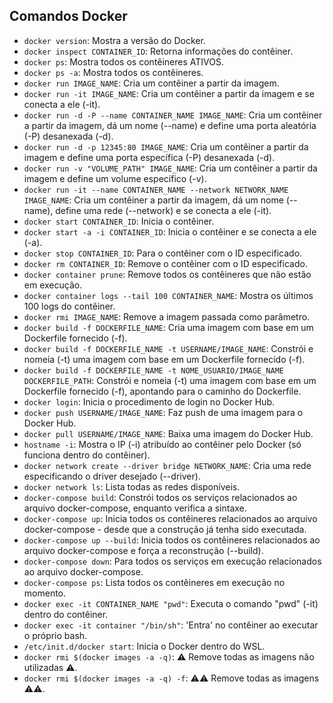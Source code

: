 ## Comandos Docker

- `docker version`: Mostra a versão do Docker.
- `docker inspect CONTAINER_ID`: Retorna informações do contêiner.
- `docker ps`: Mostra todos os contêineres ATIVOS.
- `docker ps -a`: Mostra todos os contêineres.
- `docker run IMAGE_NAME`: Cria um contêiner a partir da imagem.
- `docker run -it IMAGE_NAME`: Cria um contêiner a partir da imagem e se conecta a ele (-it).
- `docker run -d -P --name CONTAINER_NAME IMAGE_NAME`: Cria um contêiner a partir da imagem, dá um nome (--name) e define uma porta aleatória (-P) desanexada (-d).
- `docker run -d -p 12345:80 IMAGE_NAME`: Cria um contêiner a partir da imagem e define uma porta específica (-P) desanexada (-d).
- `docker run -v "VOLUME_PATH" IMAGE_NAME`: Cria um contêiner a partir da imagem e define um volume específico (-v).
- `docker run -it --name CONTAINER_NAME --network NETWORK_NAME IMAGE_NAME`: Cria um contêiner a partir da imagem, dá um nome (--name), define uma rede (--network) e se conecta a ele (-it).
- `docker start CONTAINER_ID`: Inicia o contêiner.
- `docker start -a -i CONTAINER_ID`: Inicia o contêiner e se conecta a ele (-a).
- `docker stop CONTAINER_ID`: Para o contêiner com o ID especificado.
- `docker rm CONTAINER_ID`: Remove o contêiner com o ID especificado.
- `docker container prune`: Remove todos os contêineres que não estão em execução.
- `docker container logs --tail 100 CONTAINER_NAME`: Mostra os últimos 100 logs do contêiner.
- `docker rmi IMAGE_NAME`: Remove a imagem passada como parâmetro.
- `docker build -f DOCKERFILE_NAME`: Cria uma imagem com base em um Dockerfile fornecido (-f).
- `docker build -f DOCKERFILE_NAME -t USERNAME/IMAGE_NAME`: Constrói e nomeia (-t) uma imagem com base em um Dockerfile fornecido (-f).
- `docker build -f DOCKERFILE_NAME -t NOME_USUARIO/IMAGE_NAME DOCKERFILE_PATH`: Constrói e nomeia (-t) uma imagem com base em um Dockerfile fornecido (-f), apontando para o caminho do Dockerfile.
- `docker login`: Inicia o procedimento de login no Docker Hub.
- `docker push USERNAME/IMAGE_NAME`: Faz push de uma imagem para o Docker Hub.
- `docker pull USERNAME/IMAGE_NAME`: Baixa uma imagem do Docker Hub.
- `hostname -i`: Mostra o IP (-i) atribuído ao contêiner pelo Docker (só funciona dentro do contêiner).
- `docker network create --driver bridge NETWORK_NAME`: Cria uma rede especificando o driver desejado (--driver).
- `docker network ls`: Lista todas as redes disponíveis.
- `docker-compose build`: Constrói todos os serviços relacionados ao arquivo docker-compose, enquanto verifica a sintaxe.
- `docker-compose up`: Inicia todos os contêineres relacionados ao arquivo docker-compose - desde que a construção já tenha sido executada.
- `docker-compose up --build`: Inicia todos os contêineres relacionados ao arquivo docker-compose e força a reconstrução (--build).
- `docker-compose down`: Para todos os serviços em execução relacionados ao arquivo docker-compose.
- `docker-compose ps`: Lista todos os contêineres em execução no momento.
- `docker exec -it CONTAINER_NAME "pwd"`: Executa o comando "pwd" (-it) dentro do contêiner.
- `docker exec -it container "/bin/sh"`: 'Entra' no contêiner ao executar o próprio bash.
- `/etc/init.d/docker start`: Inicia o Docker dentro do WSL.
- `docker rmi $(docker images -a -q)`: ⚠ Remove todas as imagens não utilizadas ⚠.
- `docker rmi $(docker images -a -q) -f`: ⚠⚠ Remove todas as imagens ⚠⚠.
